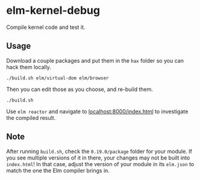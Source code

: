 elm-kernel-debug
====

Compile kernel code and test it.

## Usage

Download a couple packages and put them in the `hax` folder so you can hack them locally.

    ./build.sh elm/virtual-dom elm/browser

Then you can edit those as you choose, and re-build them.

    ./build.sh

Use `elm reactor` and navigate to [localhost:8000/index.html](localhost:8000/index.html) to investigate the compiled result.

## Note

After running `build.sh`, check the `0.19.0/package` folder for your module. If you see multiple versions of it in there, your changes may not be built into `index.html`! In that case, adjust the version of your module in its `elm.json` to match the one the Elm compiler brings in.
